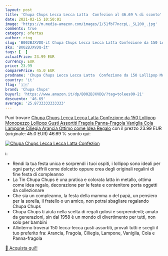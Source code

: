 ```yaml
---
layout: post
title: 'Chupa Chups Lecca Lecca Latta  Confezion al 46.69 % di sconto'
date: 2021-02-15 10:50:01
image: 'https://m.media-amazon.com/images/I/51fbF7nccpL._SL200_.jpg'
comments: true
category: ofertas
author: ring
slug: 'B002BJXVDQ-it Chupa Chups Lecca Lecca Latta Confezione da 150 Lollipop...'
sku: 'B002BJXVDQ-it'
tags: [  ]
actualPrice: 23.99 EUR
currency: EUR
price: 23.99
comparePrice: 45.0 EUR
prodname: 'Chupa Chups Lecca Lecca Latta  Confezione da 150 Lollipop Monopezzo  Lollipop Gusti Assortiti  Fragola  Panna-Fragola  Vaniglia  Cola  Lampone  Ciliegia  Arancia  Ottimo come Idea Regalo'
country: 'it'
flag: '🇮🇹'
brand: 'Chupa Chups'
buyurl: 'https://www.amazon.it/dp/B002BJXVDQ/?tag=tolees00-21'
descuento: '46.69'
average: '25.8733333333333'
---
```


Puoi trovare [Chupa Chups Lecca Lecca Latta  Confezione da 150 Lollipop Monopezzo  Lollipop Gusti Assortiti  Fragola  Panna-Fragola  Vaniglia  Cola  Lampone  Ciliegia  Arancia  Ottimo come Idea Regalo](https://www.amazon.it/dp/B002BJXVDQ/?tag=tolees00-21) con il prezzo 23.99 EUR (originale: 45.0 EUR) 46.69 % sconto qui:

[![Chupa Chups Lecca Lecca Latta  Confezion](https://m.media-amazon.com/images/I/51fbF7nccpL._SL200_.jpg)](https://www.amazon.it/dp/B002BJXVDQ/?tag=tolees00-21)

ℹ️:

- Rendi la tua festa unica e sorprendi i tuoi ospiti, i lollipop sono ideali per ogni party; offrili come dolcetto oppure crea degli originali regalini di fine festa di compleanno
- La Tin Chupa Chups è una pratica e colorata latta in metallo, ottima come idea regalo, decorazione per le feste e contenitore porta oggetti da collezionare
- Che sia un compleanno, la festa della mamma o del papà, un pensiero per la sorella, il fratello o un amico, non potrai sbagliare regalando Chupa Chups
- Chupa Chups ti aiuta nella scelta di regali golosi e sorprendenti; amato da generazioni, sin dal 1958 è un mondo di divertimento per tutti, non solo per bambini
- Allinterno troverai 150 lecca-lecca gusti assortiti, provali tutti e scegli il tuo preferito fra: Arancia, Fragola, Ciliegia, Lampone, Vaniglia, Cola e Panna-fragola

[🛒 Acquista qui!!](https://www.amazon.it/dp/B002BJXVDQ/?tag=tolees00-21)
